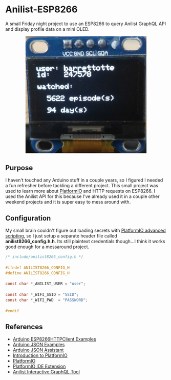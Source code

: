 # Anilist-ESP8266

A small Friday night project to use an ESP8266 to query Anilist GraphQL API and display profile data on a mini OLED.


<p align="center">
  <img src="screenshots/20200418_150318.jpg" alt="OLED output" width="75%" height="75%"/>
</p>

## Purpose
I haven't touched any Arduino stuff in a couple years, so I figured I needed a fun refresher before tackling a different project. This small project was used to learn more about [PlatformIO](https://platformio.org/) and HTTP requests on ESP8266.
I used the Anilist API for this because I've already used it in a couple other weekend projects and it is super easy to mess around with.


## Configuration
My small brain couldn't figure out loading secrets with [PlatformIO advanced scripting](https://docs.platformio.org/en/latest/projectconf/advanced_scripting.html#construction-environments), so I just setup a separate header file called **anilist8266_config.h.h**.
Its still plaintext credentials though...I think it works good enough for a messaround project.
```c
/* include/anilist8266_config.h */

#ifndef ANILIST8266_CONFIG_H
#define ANILIST8266_CONFIG_H

const char *_ANILIST_USER = "user";

const char *_WIFI_SSID = "SSID";
const char *_WIFI_PWD  = "PASSWORD"; 

#endif
```


## References
* [Arduino ESP8266HTTPClient Examples](https://github.com/esp8266/Arduino/tree/master/libraries/ESP8266HTTPClient/examples)
* [Arduino JSON Examples](https://arduinojson.org/v6/example/)
* [Arduino JSON Assistant](https://arduinojson.org/v6/assistant/)
* [Introduction to PlatformIO](https://www.youtube.com/watch?v=0poh_2rBq7E)
* [PlatformIO](https://platformio.org/)
* [PlatformIO IDE Extension](https://marketplace.visualstudio.com/items?itemName=platformio.platformio-ide)
* [Anilist Interactive GraphQL Tool](https://anilist.co/graphiql)